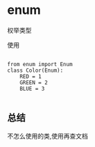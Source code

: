 # enum
权举类型

使用

```

from enum import Enum
class Color(Enum):
	RED = 1
	GREEN = 2
	BLUE = 3


```


## 总结

不怎么使用的类,使用再查文档

